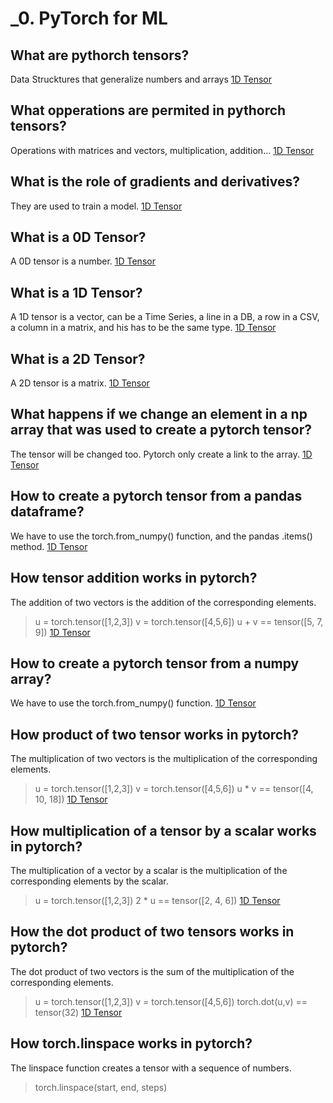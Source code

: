 # _0. PyTorch for ML

## What are pythorch tensors?
Data Strucktures that generalize numbers and arrays
[1D Tensor]()

## What opperations are permited in pythorch tensors?
Operations with matrices and vectors, multiplication, addition...
[1D Tensor]()

## What is the role of gradients and derivatives?
They are used to train a model.
[1D Tensor]()

## What is a 0D Tensor?
A 0D tensor is a number.
[1D Tensor]()

## What is a 1D Tensor?
A 1D tensor is a vector, can be a Time Series, a line in a DB, a row in a CSV, a column in a matrix, and his has to be the same type.
[1D Tensor]()

## What is a 2D Tensor?
A 2D tensor is a matrix.
[1D Tensor]()
 
## What happens if we change an element in a np array that was used to create a pytorch tensor?
The tensor will be changed too. Pytorch only create a link to the array.
[1D Tensor]()

## How to create a pytorch tensor from a pandas dataframe?
We have to use the torch.from_numpy() function, and the pandas .items() method.
[1D Tensor]()

## How tensor addition works in pytorch?
The addition of two vectors is the addition of the corresponding elements.
> u = torch.tensor([1,2,3])
> v = torch.tensor([4,5,6])
> u + v == tensor([5, 7, 9])
[1D Tensor]()

## How to create a pytorch tensor from a numpy array?
We have to use the torch.from_numpy() function.
[1D Tensor]()

## How product of two tensor works in pytorch?
The multiplication of two vectors is the multiplication of the corresponding elements.
> u = torch.tensor([1,2,3])
> v = torch.tensor([4,5,6])
> u * v == tensor([4, 10, 18])
[1D Tensor]()

## How multiplication of a tensor by a scalar works in pytorch?
The multiplication of a vector by a scalar is the multiplication of the corresponding elements by the scalar.
> u = torch.tensor([1,2,3])
> 2 * u == tensor([2, 4, 6])
[1D Tensor]()

## How the dot product of two tensors works in pytorch?
The dot product of two vectors is the sum of the multiplication of the corresponding elements.
> u = torch.tensor([1,2,3])
> v = torch.tensor([4,5,6])
> torch.dot(u,v) == tensor(32)
[1D Tensor]()

## How torch.linspace works in pytorch?
The linspace function creates a tensor with a sequence of numbers.
> torch.linspace(start, end, steps)
